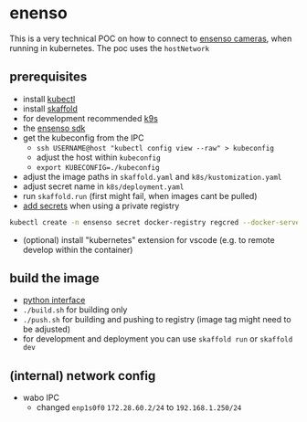 # enenso

This is a very technical POC on how to connect to [ensenso cameras](https://www.optonic.com/marken/ensenso/), when running in kubernetes.
The poc uses the `hostNetwork`

## prerequisites

- install [kubectl](https://kubernetes.io/de/docs/tasks/tools/install-kubectl/)
- install [skaffold](https://skaffold.dev)
- for development recommended [k9s](https://k9scli.io)
- the [ensenso sdk](https://community.ensenso.com/t/ensenso-sdk-downloads/58)
- get the kubeconfig from the IPC
    - `ssh USERNAME@host "kubectl config view --raw" > kubeconfig`
    - adjust the host within `kubeconfig`
    - `export KUBECONFIG=./kubeconfig`
- adjust the image paths in `skaffold.yaml` and `k8s/kustomization.yaml`
- adjust secret name in `k8s/deployment.yaml`
- run `skaffold.run` (first might fail, when images cant be pulled)
- [add secrets](https://kubernetes.io/docs/tasks/configure-pod-container/pull-image-private-registry/) when using a private registry
```bash
kubectl create -n ensenso secret docker-registry regcred --docker-server=<your-registry-server> --docker-username=<your-name> --docker-password=<your-pword> --docker-email=<your-email>
```
- (optional) install "kubernetes" extension for vscode (e.g. to remote develop within the container)

## build the image

- [python interface](https://manual.ensenso.com/latest/python/)
- `./build.sh` for building only
- `./push.sh` for building and pushing to registry (image tag might need to be adjusted)
- for development and deployment you can use `skaffold run` or `skaffold dev`

## (internal) network config 

- wabo IPC
    - changed `enp1s0f0` `172.28.60.2/24` to `192.168.1.250/24`

